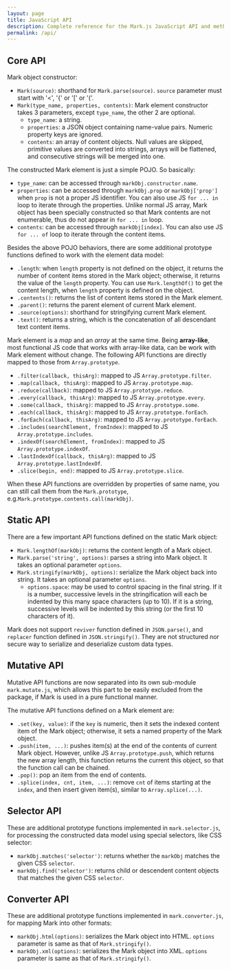 ```yaml
---
layout: page
title: JavaScript API
description: Complete reference for the Mark.js JavaScript API and methods
permalink: /api/
---
```

## Core API

Mark object constructor:

- `Mark(source)`: shorthand for `Mark.parse(source)`. `source` parameter must start with '<', '{' or '[' or '('.
- `Mark(type_name, properties, contents)`: Mark element constructor takes 3 parameters, except `type_name`, the other 2 are optional.
  - `type_name`: a string.
  - `properties`: a JSON object containing name-value pairs. Numeric property keys are ignored.
  - `contents`: an array of content objects. Null values are skipped, primitive values are converted into strings, arrays will be flattened, and consecutive strings will be merged into one.

The constructed Mark element is just a simple POJO. So basically:

- `type_name`: can be accessed through `markObj.constructor.name`.
- `properties`: can be accessed through `markObj.prop` or `markObj['prop']` when `prop` is not a proper JS identifier. You can also use JS `for ... in` loop to iterate through the properties. Unlike normal JS array, Mark object has been specially constructed so that Mark contents are not enumerable, thus do not appear in `for ... in` loop.
- `contents`: can be accessed through `markObj[index]`. You can also use JS `for ... of` loop to iterate through the content items.

Besides the above POJO behaviors, there are some additional prototype functions defined to work with the element data model:

- `.length`: when `length` property is not defined on the object, it returns the number of content items stored in the Mark object; otherwise, it returns the value of the `length` property. You can use `Mark.lengthOf()` to get the content length, when `length` property is defined on the object.
- `.contents()`: returns the list of content items stored in the Mark element.
- `.parent()`: returns the parent element of current Mark element.
- `.source(options)`: shorthand for stringifying current Mark element.
- `.text()`: returns a string, which is the concatenation of all descendant text content items.

Mark element is a *map* and an *array* at the same time. Being **array-like**, most functional JS code that works with array-like data, can be work with Mark element without change. The following API functions are directly mapped to those from `Array.prototype`.

- `.filter(callback, thisArg)`: mapped to JS `Array.prototype.filter`.
- `.map(callback, thisArg)`: mapped to JS `Array.prototype.map`.
- `.reduce(callback)`: mapped to JS `Array.prototype.reduce`.
- `.every(callback, thisArg)`: mapped to JS `Array.prototype.every`.
- `.some(callback, thisArg)`: mapped to JS `Array.prototype.some`.
- `.each(callback, thisArg)`: mapped to JS `Array.prototype.forEach`.
- `.forEach(callback, thisArg)`: mapped to JS `Array.prototype.forEach`.
- `.includes(searchElement, fromIndex)`: mapped to JS `Array.prototype.includes`.
- `.indexOf(searchElement, fromIndex)`: mapped to JS `Array.prototype.indexOf`.
- `.lastIndexOf(callback, thisArg)`: mapped to JS `Array.prototype.lastIndexOf`.
- `.slice(begin, end)`: mapped to JS `Array.prototype.slice`.

When these API functions are overridden by properties of same name, you can still call them from the `Mark.prototype`, e.g.`Mark.prototype.contents.call(markObj)`.

## Static API

There are a few important API functions defined on the static Mark object:

- `Mark.lengthOf(markObj)`: returns the content length of a Mark object.
- `Mark.parse('string', options)`: parses a string into Mark object. It takes an optional parameter `options`.
- `Mark.stringify(markObj, options)`: serialize the Mark object back into string. It takes an optional parameter `options`.
  - `options.space`: may be used to control spacing in the final string. If it is a number, successive levels in the stringification will each be indented by this many space characters (up to 10). If it is a string, successive levels will be indented by this string (or the first 10 characters of it).

Mark does not support `reviver` function defined in `JSON.parse()`, and `replacer` function defined in `JSON.stringify()`. They are not structured nor secure way to serialize and deserialize custom data types.

## Mutative API

Mutative API functions are now separated into its own sub-module `mark.mutate.js`, which allows this part to be easily excluded from the package, if Mark is used in a pure functional manner.

The mutative API functions defined on a Mark element are:

- `.set(key, value)`: if the `key` is numeric, then it sets the indexed content item of the Mark object; otherwise, it sets a named property of the Mark object. 
- `.push(item, ...)`: pushes item(s) at the end of the contents of current Mark object. However, unlike JS `Array.prototype.push`, which returns the new array length, this function returns the current this object, so that the function call can be chained.
- `.pop()`: pop an item from the end of contents.
- `.splice(index, cnt, item, ...)`: remove `cnt` of items starting at the `index`, and then insert given item(s), similar to `Array.splice(...)`.

## Selector API

These are additional prototype functions implemented in `mark.selector.js`, for processing the constructed data model using special selectors, like CSS selector:

- `markObj.matches('selector')`: returns whether the `markObj` matches the given CSS `selector`.
- `markObj.find('selector')`: returns child or descendent content objects that matches the given CSS `selector`.

## Converter API

These are additional prototype functions implemented in `mark.converter.js`, for mapping Mark into other formats:

- `markObj.html(options)`: serializes the Mark object into HTML. `options` parameter is same as that of `Mark.stringify()`.
- `markObj.xml(options)`: serializes the Mark object into XML.  `options` parameter is same as that of `Mark.stringify()`.


